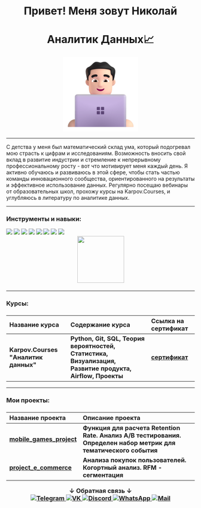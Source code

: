 <div align="center">
  <h1>  Привет! Меня зовут Николай</h1>
</div>

<div align="center">
  <h1>Аналитик Данных📈</h1>
</div>

<div align="center">
  <img src="https://github.com/Tarikul-Islam-Anik/tarikul-islam-anik/blob/main/assets/images/Man%20Technologist%20Light%20Skin%20Tone.png?raw=true" alt="Keyboard" width="200" height="200" />
</div>

------------------------------

С детства у меня был математический склад ума, который подогревал мою страсть к цифрам и исследованиям. Возможность вносить свой вклад в развитие индустрии и стремление к непрерывному профессиональному росту - вот что мотивирует меня каждый день. Я активно обучаюсь и развиваюсь в этой сфере, чтобы стать частью команды инновационного сообщества, ориентированного на результаты и эффективное использование данных. Регулярно посещаю вебинары от образовательных школ, прохожу курсы на Karpov.Courses, и углубляюсь в литературу по аналитике данных.

------------------------------

<h3 align="left">Инструменты и навыки: <div>
 
<p>
<div> 
<img src="https://img.shields.io/badge/Python-grey?style=for-the-badge&logo=Python&logoColor=yellow"/>
<img src="https://img.shields.io/badge/Git-grey?style=for-the-badge&logo=Git&logoColor=#FF4500"/>
<img src="https://img.shields.io/badge/SQL-grey?style=for-the-badge&logo=&logoColor="/>
<img src="https://img.shields.io/badge/Redash-grey?style=for-the-badge&logo=Redash&logoColor=#FF7964"/>
<img src="https://img.shields.io/badge/Tableau-grey?style=for-the-badge&logo=Tableau&logoColor=blue"/>
<img src="https://img.shields.io/badge/api-grey?style=for-the-badge&logo=&logoColor="/>
<img src="https://img.shields.io/badge/microsoft excel-grey?style=for-the-badge&logo=Microsoft Excel&logoColor=217346"/>
<img src="https://img.shields.io/badge/mathematical statistics-grey?style=for-the-badge&logo=&logoColor="/>

<div align="center">
  <img src="https://raw.githubusercontent.com/Tarikul-Islam-Anik/Telegram-Animated-Emojis/main/Objects/Keyboard.webp" width="125" height="125" />
</div>

------------------------------

#### Курсы:

|Название курса|Содержание курса|Ссылка на сертификат|
|------------------------------|----|-----------------------------------|
|Karpov.Courses "Аналитик данных"|Python, Git, SQL, Теория вероятностей, Статистика, Визуализация, Развитие продукта, Airflow, Проекты|[сертификат]()|

------------------------------

#### Мои проекты:

|Название проекта|Описание проекта|
|---|---|
|[mobile_games_project](https://github.com/NikMitr/mobile_games_project/tree/main)|Функция для расчета Retention Rate. Анализ A/B тестирования. Определен набор метрик для тематического события|
|[project_e_commerce](https://github.com/NikMitr/project_e_commerce)|Анализа покупок пользователей. Когортный анализ. RFM - сегментация|


<div align="center">
  ↓ Обратная связь ↓

<div id="badges" align="center">
    <a href="https://t.me/MrMitru17" target="_blank">
      <img src="https://cdn-icons-png.flaticon.com/512/2111/2111646.png" width="50" height="50" alt="Telegram" />
    </a>
    <a href="https://vk.com/mitru17" target="_blank">
      <img src="https://cdn-icons-png.flaticon.com/512/145/145813.png" width="50" height="50" alt="VK"/>
    </a>
    <a href="https://discordapp.com/users/293421524814266368" target="_blank">
      <img src="https://github.com/NikMitr/NikMitr/assets/170803850/30620885-e457-4ce2-887f-892e7c29077b" width="50" height="50" alt="Discord"/>
    </a>
    <a href="https://wa.me/+79853162644" target="_blank">
      <img src="https://github.com/NikMitr/NikMitr/assets/170803850/6c1c30e0-a140-4414-9b84-fe4bc0ced271" width="50" height="50" alt="WhatsApp"/>
    </a>
    <a href="https://e.mail.ru/compose/?to=nik_mitr@mail.ru" target="_blank">
      <img src="https://github.com/NikMitr/NikMitr/assets/170803850/f06ea629-2626-467b-acee-1f803adbef99" width="50" height="50" alt="Mail"/>
    </a>
</div>
